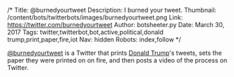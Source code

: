 /*
Title: @burnedyourtweet
Description: I burned your tweet.
Thumbnail: /content/bots/twitterbots/images/burnedyourtweet.png
Link: https://twitter.com/burnedyourtweet
Author: botsheeter.py
Date: March 30, 2017
Tags: twitter,twitterbot,bot,active,political,donald trump,print,paper,fire,iot
Nav: hidden
Robots: index,follow
*/

[@burnedyourtweet](https://twitter.com/burnedyourtweet) is a Twitter that prints [Donald Trump](https://en.m.wikipedia.org/wiki/Donald_Trump)'s tweets, sets the paper they were printed on on fire, and then posts a video of the process on Twitter.
